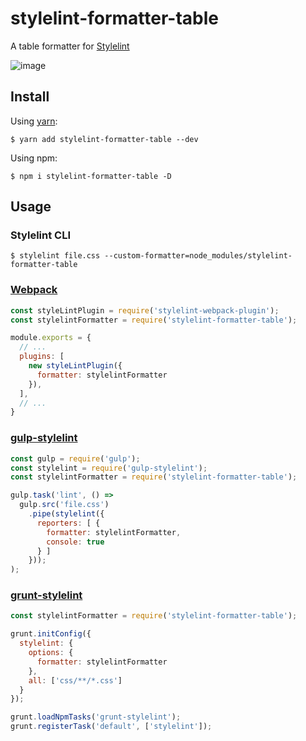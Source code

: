 # stylelint-formatter-table

A table formatter for [Stylelint](https://stylelint.io/)

![image](https://cloud.githubusercontent.com/assets/2959393/24393553/275001e2-13cb-11e7-83b4-5d555c6392f2.png)

## Install
Using [yarn](https://yarnpkg.com/):

```
$ yarn add stylelint-formatter-table --dev
```


Using npm:

```
$ npm i stylelint-formatter-table -D
```

## Usage

### Stylelint CLI

```
$ stylelint file.css --custom-formatter=node_modules/stylelint-formatter-table
```

### [Webpack](https://github.com/JaKXz/stylelint-webpack-plugin)

```js
const styleLintPlugin = require('stylelint-webpack-plugin');
const stylelintFormatter = require('stylelint-formatter-table');

module.exports = {
  // ...
  plugins: [
    new styleLintPlugin({
      formatter: stylelintFormatter
    }),
  ],
  // ...
}
```

### [gulp-stylelint](https://github.com/olegskl/gulp-stylelint)

```js
const gulp = require('gulp');
const stylelint = require('gulp-stylelint');
const stylelintFormatter = require('stylelint-formatter-table');

gulp.task('lint', () =>
  gulp.src('file.css')
    .pipe(stylelint({
      reporters: [ {
        formatter: stylelintFormatter,
        console: true
      } ]
    }));
);
```

### [grunt-stylelint](https://github.com/wikimedia/grunt-stylelint)

```js
const stylelintFormatter = require('stylelint-formatter-table');

grunt.initConfig({
  stylelint: {
    options: {
      formatter: stylelintFormatter
    },
    all: ['css/**/*.css']
  }
});

grunt.loadNpmTasks('grunt-stylelint');
grunt.registerTask('default', ['stylelint']);
```
